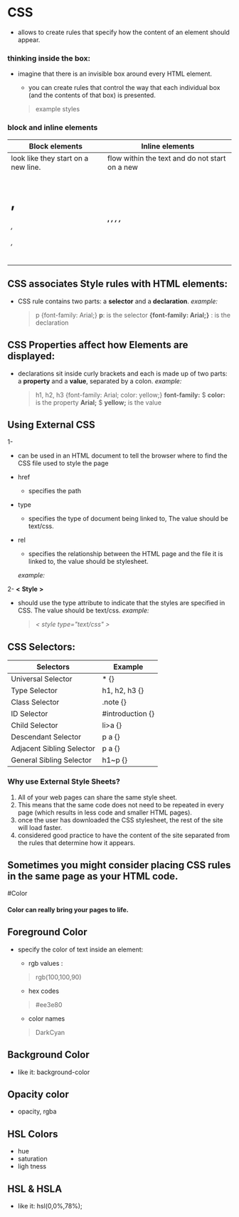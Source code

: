 




# CSS
- allows to create rules that specify how the content of an element should appear.



### thinking inside the box:
* imagine that there is an invisible box around every HTML element.

  * you can create rules that control the way that each individual box (and the contents of that box) is presented.



  > example styles

### block and inline elements

|Block elements|Inline elements |
|--- |---| 
|look like they start on a new line. | flow within the text and do not start on a new |
|<h1> ,<h6> , <p> , <div> | <b>, <i>, <img>, <em> ,<span>|


## CSS associates Style rules with HTML elements:
* CSS rule contains two parts: a **selector** and a **declaration**.
  *example:*    

    > p {font-family: Arial;}
    > **p**: is the selector
    > **{font-family: Arial;}** : is the declaration


## CSS Properties affect how Elements are displayed:
* declarations sit inside curly brackets and each is made up of two parts: a **property** and a **value**, separated by a colon.
  *example:*

    > h1, h2, h3 {font-family: Arial; color: yellow;}
    > **font-family:** $ **color:** is the property
    > **Arial;** $ **yellow;** is the value

## Using External CSS
1- **<link>**

  - can be used in an HTML document to tell the browser where to find the CSS file used to style the page
- href

  - specifies the path
- type

  - specifies the type of document being linked to, The value should be text/css.
- rel

  - specifies the relationship between the HTML page and the file it is linked to, the value should be stylesheet.

  *example:*

     > <link href="css/styles.css" type="text/css" rel="stylesheet" />


2-  **<**  **Style**  **>** 

- should use the type attribute to indicate
that the styles are specified in CSS. The value should be text/css.
  *example:*

     > *<* *style type="text/css"* *>*


## CSS Selectors:

|Selectors | Example |
|---|---|
|Universal Selector |  * {} |
| Type Selector | h1, h2, h3 {}  |
| Class Selector | .note {} |
| ID Selector | #introduction {} |
| Child Selector | li>a {} |
|Descendant Selector | p a {} |
|Adjacent Sibling Selector | p a {} |
|General Sibling Selector | h1~p {} |


### Why use External Style Sheets?

1. All of your web pages can share the same style sheet.
2. This means that the same code does not need to be repeated in every page (which results in less code and smaller HTML pages).
3. once the user has downloaded the CSS stylesheet, the rest of the site will load faster.
4. considered good practice to have the content of the site separated from the rules that determine how it appears.


## **Sometimes you might consider placing CSS rules in the same page as your HTML code.**

#Color
#### Color can really bring your pages to life.


## Foreground Color
* specify the color of text inside an element:
  * rgb values :

  >rgb(100,100,90)

  * hex codes
  > #ee3e80
  
  * color names
  > DarkCyan

## Background Color
  * like it: background-color


## Opacity color
* opacity, rgba

## HSL Colors
* hue
* saturation
* ligh tness

## HSL & HSLA
* like it: hsl(0,0%,78%);
